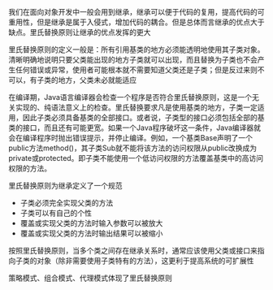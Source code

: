 我们在面向对象开发中一般会用到继承，继承可以便于代码的复用，提高代码的可重用性，但是继承是属于入侵式，增加代码的耦合。但是总体而言继承的优点大于缺点。里氏替换原则让继承的优点发挥的更大

里氏替换原则的定义一般是：所有引用基类的地方必须能透明地使用其子类对象。清晰明确地说明只要父类能出现的地方子类就可以出现，而且替换为子类也不会产生任何错误或异常，使用者可能根本就不需要知道父类还是子类；但是反过来则不可以，有子类的地方，父类未必就能适应

在编译期，Java语言编译器会检查一个程序是否符合里氏替换原则，这是一个无关实现的、纯语法意义上的检查。里氏替换要求凡是使用基类的地方，子类一定适用，因此子类必须具备基类的全部接口。或者说，子类型的接口必须包括全部的基类的接口，而且还有可能更宽。如果一个Java程序破坏这一条件，Java编译器就会在编译程序时抛出错误提示，并停止编译。例如，一个基类Base声明了一个public方法method()，其子类Sub就不能将该方法的访问权限从public改换成为private或protected。即子类不能使用一个低访问权限的方法覆盖基类中的高访问权限的方法。

里氏替换原则为继承定义了一个规范

- 子类必须完全实现父类的方法
- 子类可以有自己的个性
- 覆盖或实现父类的方法时输入参数可以被放大
- 覆盖或实现父类的方法时输出结果可以被缩小

按照里氏替换原则，当多个类之间存在继承关系时，通常应该使用父类或接口来指向子类的对象（除非需要使用子类特有的方法），这更利于提高系统的可扩展性

策略模式、组合模式、代理模式体现了里氏替换原则